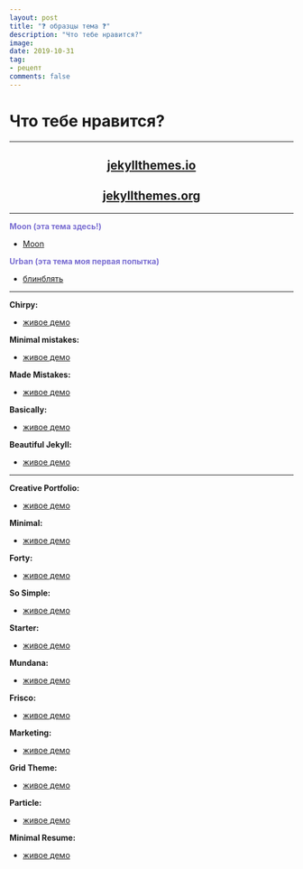 ```yaml
---
layout: post
title: "❓ образцы тема ❓"
description: "Что тебе нравится?"
image: 
date: 2019-10-31
tag:
- рецепт
comments: false
---
```




# Что тебе нравится?

---

## <a href="https://jekyllthemes.io/free"><center> jekyllthemes.io </center></a>
## <a href="http://jekyllthemes.org"><center> jekyllthemes.org </center></a>

---

<span style="color:#7A6ED2;">**Moon (эта тема здесь!)**</span>
- [Moon](https://taylantatli.github.io/Moon/)

<span style="color:#7A6ED2;">**Urban (эта тема моя первая попытка)**</span>
- [блинблять](https://blinblyat.github.io/urban_test/)

---

**Chirpy:**
- [живое демо](https://chirpy.cotes.info)

**Minimal mistakes:**
- [живое демо](https://mmistakes.github.io/minimal-mistakes/)

**Made Mistakes:**
- [живое демо](https://mademistakes.com)

**Basically:**
- [живое демо](https://mmistakes.github.io/jekyll-theme-basically-basic/)

**Beautiful Jekyll:**
- [живое демо](https://deanattali.com/beautiful-jekyll/)

---

**Creative Portfolio:**
- [живое демо](https://vidhyav656.github.io/creative-portfolio-jekyll/)

**Minimal:**
- [живое демо](https://desiredpersona.github.io/minimal-jekyll-theme/)

**Forty:**
- [живое демо](https://andrewbanchich.github.io/forty-jekyll-theme/)

**So Simple:**
- [живое демо](https://mmistakes.github.io/so-simple-theme/)

**Starter:**
- [живое демо](https://mmistakes.github.io/mm-github-pages-starter/)

**Mundana:**
- [живое демо](https://wowthemesnet.github.io/mundana-theme-jekyll/)

**Frisco:**
- [живое демо](https://brave-submarine.cloudvent.net)

**Marketing:**
- [живое демо](https://cetinajero.github.io/jekyll-theme-marketing/)

**Grid Theme:**
- [живое демо](https://insideblock.github.io/theme-grid-black-grey-jekyll-theme/)

**Particle:**
- [живое демо](https://nrandecker.github.io/particle/)

**Minimal Resume:**
- [живое демо](https://jekyll-theme-minimal-resume.netlify.com)